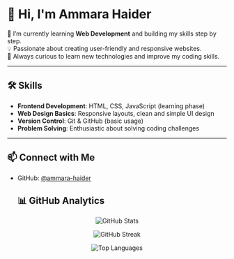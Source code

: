 # 👋 Hi, I'm Ammara Haider  

🌱 I’m currently learning **Web Development** and building my skills step by step.  
💡 Passionate about creating user-friendly and responsive websites.  
🚀 Always curious to learn new technologies and improve my coding skills.  

---

## 🛠️ Skills  

- **Frontend Development**: HTML, CSS, JavaScript (learning phase)  
- **Web Design Basics**: Responsive layouts, clean and simple UI design  
- **Version Control**: Git & GitHub (basic usage)  
- **Problem Solving**: Enthusiastic about solving coding challenges  

---


## 📫 Connect with Me  

- GitHub: [@ammara-haider](https://github.com/ammara-haider)

  ## 📊 GitHub Analytics  

<p align="center">
  <img src="https://github-readme-stats.vercel.app/api?username=ammara-haider&show_icons=true&theme=radical" alt="GitHub Stats" />
</p>

<p align="center">
  <img src="https://github-readme-streak-stats.herokuapp.com/?user=ammara-haider&theme=radical" alt="GitHub Streak" />
</p>

<p align="center">
  <img src="https://github-readme-stats.vercel.app/api/top-langs/?username=ammara-haider&layout=compact&theme=radical" alt="Top Languages" />
</p>


